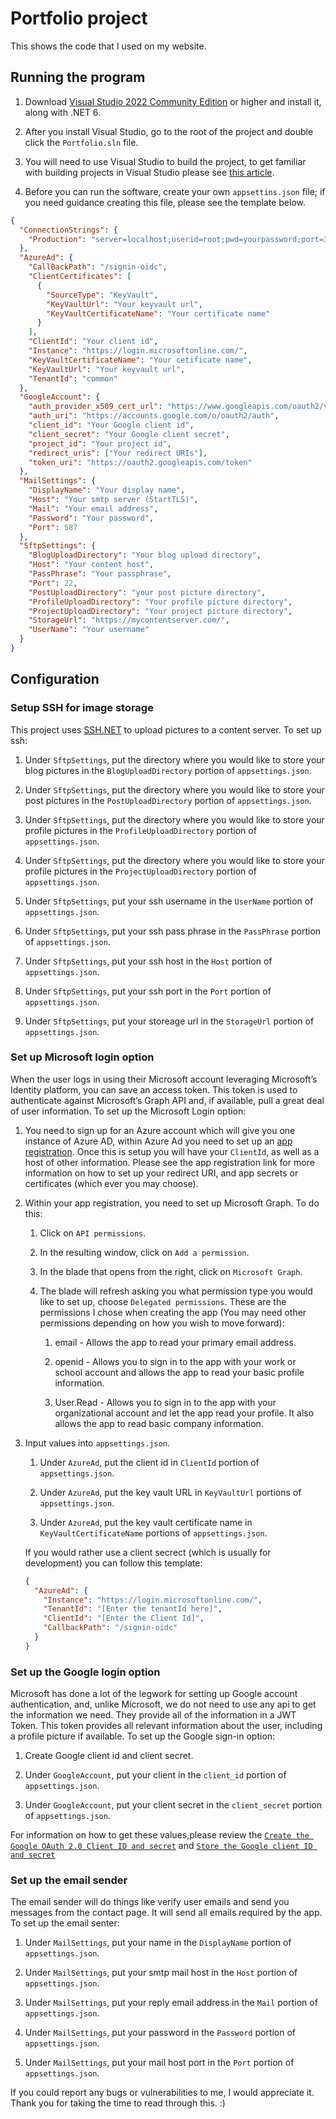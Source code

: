 # Portfolio project

This shows the code that I used on my website.

## Running the program

1. Download [Visual Studio 2022 Community Edition](https://visualstudio.microsoft.com/vs/community/) or higher and install it, along with .NET 6.

2. After you install Visual Studio, go to the root of the project and double click the `Portfolio.sln` file.

3. You will need to use Visual Studio to build the project, to get familiar with building projects in Visual Studio please see [this article](https://docs.microsoft.com/en-us/visualstudio/ide/walkthrough-building-an-application?view=vs-2022).

4. Before you can run the software, create your own `appsettins.json` file; if you need guidance creating this file, please see the template below.

```json
{
  "ConnectionStrings": {
    "Production": "server=localhost;userid=root;pwd=yourpassword;port=3306;database=portfolio"
  },
  "AzureAd": {
    "CallBackPath": "/signin-oidc",
    "ClientCertificates": [
      {
        "SourceType": "KeyVault",
        "KeyVaultUrl": "Your keyvault url",
        "KeyVaultCertificateName": "Your certificate name"
      }
    ],
    "ClientId": "Your client id",
    "Instance": "https://login.microsoftonline.com/",
    "KeyVaultCertificateName": "Your cetificate name",
    "KeyVaultUrl": "Your keyvault url",
    "TenantId": "common"
  },
  "GoogleAccount": {
    "auth_provider_x509_cert_url": "https://www.googleapis.com/oauth2/v1/certs",
    "auth_uri": "https://accounts.google.com/o/oauth2/auth",
    "client_id": "Your Google client id",
    "client_secret": "Your Google client secret",
    "project_id": "Your project id",
    "redirect_uris": ["Your redirect URIs"],
    "token_uri": "https://oauth2.googleapis.com/token"
  },
  "MailSettings": {
    "DisplayName": "Your display name",
    "Host": "Your smtp server (StartTLS)",
    "Mail": "Your email address",
    "Password": "Your password",
    "Port": 587
  },
  "SftpSettings": {
    "BlogUploadDirectory": "Your blog upload directory",
    "Host": "Your content host",
    "PassPhrase": "Your passphrase",
    "Port": 22,
    "PostUploadDirectory": "your post picture directory",
    "ProfileUploadDirectory": "Your profile picture directory",
    "ProjectUploadDirectory": "Your project picture directory",
    "StorageUrl": "https://mycontentserver.com/",
    "UserName": "Your username"
  }
}
```

## Configuration

### **Setup SSH for image storage**

This project uses [SSH.NET](https://github.com/sshnet/SSH.NET/) to upload pictures to a content server. To set up ssh:

1. Under `SftpSettings`, put the directory where you would like to store your blog pictures in the `BlogUploadDirectory` portion of `appsettings.json`.

2. Under `SftpSettings`, put the directory where you would like to store your post pictures in the `PostUploadDirectory` portion of `appsettings.json`.

3. Under `SftpSettings`, put the directory where you would like to store your profile pictures in the `ProfileUploadDirectory` portion of `appsettings.json`.

4. Under `SftpSettings`, put the directory where you would like to store your profile pictures in the `ProjectUploadDirectory` portion of `appsettings.json`.

5. Under `SftpSettings`, put your ssh username in the `UserName` portion of `appsettings.json`.

6. Under `SftpSettings`, put your ssh pass phrase in the `PassPhrase` portion of `appsettings.json`.

7. Under `SftpSettings`, put your ssh host in the `Host` portion of `appsettings.json`.

8. Under `SftpSettings`, put your ssh port in the `Port` portion of `appsettings.json`.

9. Under `SftpSettings`, put your storeage url in the `StorageUrl` portion of `appsettings.json`.

### **Set up Microsoft login option**

When the user logs in using their Microsoft account leveraging Microsoft’s Identity platform, you can save an access token. This token is used to authenticate against Microsoft’s Graph API and, if available, pull a great deal of user information. To set up the Microsoft Login option:

1.  You need to sign up for an Azure account which will give you one instance of Azure AD, within Azure Ad you need to set up an [app registration](https://docs.microsoft.com/en-us/azure/active-directory/develop/quickstart-register-app). Once this is setup you will have your `ClientId`, as well as a host of other information. Please see the app registration link for more information on how to set up your redirect URI, and app secrets or certificates (which ever you may choose).

2.  Within your app registration, you need to set up Microsoft Graph. To do this:

    1. Click on `API permissions`.

    2. In the resulting window, click on `Add a permission`.

    3. In the blade that opens from the right, click on `Microsoft Graph`.

    4. The blade will refresh asking you what permission type you would like to set up, choose `Delegated permissions`. These are the permissions I chose when creating the app (You may need other permissions depending on how you wish to move forward):

       1. email - Allows the app to read your primary email address.

       2. openid - Allows you to sign in to the app with your work or school account and allows the app to read your basic profile information.

       3. User.Read - Allows you to sign in to the app with your organizational account and let the app read your profile. It also allows the app to read basic company information.

3.  Input values into `appsettings.json`.

    1. Under `AzureAd`, put the client id in `ClientId` portion of `appsettings.json`.

    2. Under `AzureAd`, put the key vault URL in `KeyVaultUrl` portions of `appsettings.json`.

    3. Under `AzureAd`, put the key vault certificate name in `KeyVaultCertificateName` portions of `appsettings.json`.

    If you would rather use a client secrect (which is usually for development) you can follow this template:

    ```json
    {
      "AzureAd": {
        "Instance": "https://login.microsoftonline.com/",
        "TenantId": "[Enter the tenantId here]",
        "ClientId": "[Enter the Client Id]",
        "CallbackPath": "/signin-oidc"
      }
    }
    ```

### **Set up the Google login option**

Microsoft has done a lot of the legwork for setting up Google account authentication, and, unlike Microsoft, we do not need to use any api to get the information we need. They provide all of the information in a JWT Token. This token provides all relevant information about the user, including a profile picture if available. To set up the Google sign-in option:

1. Create Google client id and client secret.

2. Under `GoogleAccount`, put your client in the `client_id` portion of `appsettings.json`.

3. Under `GoogleAccount`, put your client secret in the `client_secret` portion of `appsettings.json`.

For information on how to get these values,please review the [`Create the Google OAuth 2.0 Client ID and secret`](https://docs.microsoft.com/en-us/aspnet/core/security/authentication/social/google-logins?view=aspnetcore-6.0) and [`Store the Google client ID and secret`](https://docs.microsoft.com/en-us/aspnet/core/security/authentication/social/google-logins?view=aspnetcore-6.0#store-the-google-client-id-and-secret)

### **Set up the email sender**

The email sender will do things like verify user emails and send you messages from the contact page. It will send all emails required by the app.
To set up the email senter:

1. Under `MailSettings`, put your name in the `DisplayName` portion of `appsettings.json`.

2. Under `MailSettings`, put your smtp mail host in the `Host` portion of `appsettings.json`.

3. Under `MailSettings`, put your reply email address in the `Mail` portion of `appsettings.json`.

4. Under `MailSettings`, put your password in the `Password` portion of `appsettings.json`.

5. Under `MailSettings`, put your mail host port in the `Port` portion of `appsettings.json`.

If you could report any bugs or vulnerabilities to me, I would appreciate it. Thank you for taking the time to read through this. :)
